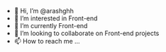 - 👋 Hi, I’m @arashghh
- 👀 I’m interested in Front-end
- 🌱 I’m currently Front-end
- 💞️ I’m looking to collaborate on Front-end projects
- 📫 How to reach me ...

<!---
arashghh/arashghh is a ✨ special ✨ repository because its `README.md` (this file) appears on your GitHub profile.
You can click the Preview link to take a look at your changes.
--->
